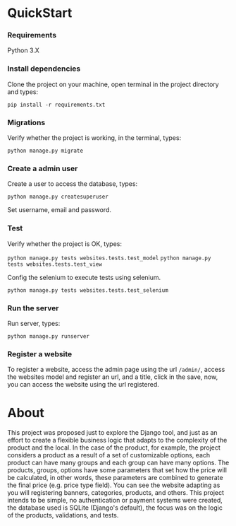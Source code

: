 # QuickStart

### Requirements
Python 3.X

### Install dependencies
Clone the project on your machine, open terminal in the project directory and types:

```pip install -r requirements.txt```

### Migrations
Verify whether the project is working, in the terminal, types:

```python manage.py migrate```

### Create a admin user
Create a user to access the database, types:

```python manage.py createsuperuser```

Set username, email and password.

### Test
Verify whether the project is OK, types:

```python manage.py tests websites.tests.test_model```
```python manage.py tests websites.tests.test_view```

Config the selenium to execute tests using selenium.

```python manage.py tests websites.tests.test_selenium```

### Run the server
Run server, types:

```python manage.py runserver```

### Register a website
To register a website, access the admin page using the url ```/admin/```, access the websites model and register an 
url, and a title, click in the save, now, you can access the website using the url registered.

# About
This project was proposed just to explore the Django tool, and just as an effort to create a flexible business logic that adapts to the complexity of the product and the local.
In the case of the product, for example, the project considers a product as a result of a set of customizable options, each product can have many groups and each group can have many options.
The products, groups, options have some parameters that set how the price will be calculated, in other words, these parameters are combined to generate the final price (e.g. price type field).
You can see the website adapting as you will registering banners, categories, products, and others.
This project intends to be simple, no authentication or payment systems were created, the database used is SQLite (Django's default), the focus was on the logic of the products, validations, and tests.
